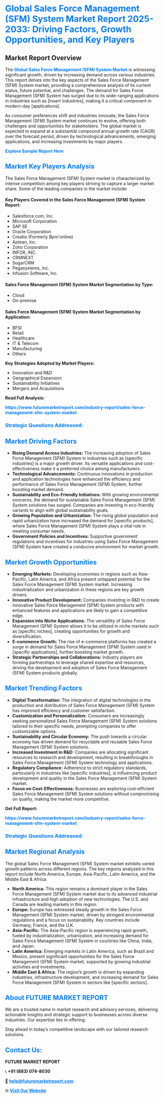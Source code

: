 <h1 style="color: #007BFF;">Global Sales Force Management (SFM) System Market Report 2025-2033: Driving Factors, Growth Opportunities, and Key Players</h1>

<section id="overview">
<h2>Market Report Overview</h2>
<p>The <a href="https://www.futuremarketreport.com/industry-report/sales-force-management-sfm-system-market" style="color: #007BFF; text-decoration: none;"><strong>Global Sales Force Management (SFM) System Market</strong></a> is witnessing significant growth, driven by increasing demand across various industries. This report delves into the key aspects of the Sales Force Management (SFM) System market, providing a comprehensive analysis of its current status, future potential, and challenges. The demand for Sales Force Management (SFM) System has surged due to its wide-ranging applications in industries such as [insert industries], making it a critical component in modern-day [applications].</p>
<p>As consumer preferences shift and industries innovate, the Sales Force Management (SFM) System market continues to evolve, offering both challenges and opportunities for stakeholders. The global market is expected to expand at a substantial compound annual growth rate (CAGR) over the forecast period, driven by technological advancements, emerging applications, and increasing investments by major players.</p>
</section>

<section id="overview">
<p><a href="https://www.futuremarketreport.com/request-sample/reportId=57297" style="color: #007BFF; text-decoration: none;"><strong>Explore Sample Report Here</strong></a></p>
</section>

<section id="key-players">
<h2 style="color: #007BFF;">Market Key Players Analysis</h2>
<p>The Sales Force Management (SFM) System market is characterized by intense competition among key players striving to capture a larger market share. Some of the leading companies in the market include:</p>
<h4>Key Players Covered in the Sales Force Management (SFM) System Report:</h4>
<ul><li>Salesforce.com, Inc.</li><li>Microsoft Corporation</li><li>SAP SE</li><li>Oracle Corporation</li><li>Creatio (Formerly Bpm&#039;online)</li><li>Aptean, Inc.</li><li>Zoho Corporation</li><li>INFOR, INC.</li><li>CRMNEXT</li><li>SugarCRM</li><li>Pegasystems, Inc.</li><li>Infusion Software, Inc.</li></ul>
<h4>Sales Force Management (SFM) System Market Segmentation by Type:</h4>
<ul><li>Cloud</li><li>On-premise</li></ul>

<h4>Sales Force Management (SFM) System Market Segmentation by Application:</h4>
<ul><li>BFSI</li><li>Retail</li><li>Healthcare</li><li>IT &amp; Telecom</li><li>Manufacturing</li><li>Others</li></ul>
<p><strong>Key Strategies Adopted by Market Players:</strong></p>
<ul>
<li>Innovation and R&D</li>
<li>Geographical Expansion</li>
<li>Sustainability Initiatives</li>
<li>Mergers and Acquisitions</li>
</ul>
</section>

<section>
<p><strong>Read Full Analysis: </strong></p><a href="https://www.futuremarketreport.com/industry-report/sales-force-management-sfm-system-market" style="color: #007BFF; text-decoration: none;"><strong>https://www.futuremarketreport.com/industry-report/sales-force-management-sfm-system-market</strong></a>
<h3 style="color: #007BFF;">Strategic Questions Addressed:</h3>
</section>

<section id="driving-factors">
<h2 style="color: #007BFF;">Market Driving Factors</h2>
<ul>
<li><strong>Rising Demand Across Industries:</strong> The increasing adoption of Sales Force Management (SFM) System in industries such as [specific industries] is a major growth driver. Its versatile applications and cost-effectiveness make it a preferred choice among manufacturers.</li>
<li><strong>Technological Advancements:</strong> Continuous innovations in production and application technologies have enhanced the efficiency and performance of Sales Force Management (SFM) System, further boosting market demand.</li>
<li><strong>Sustainability and Eco-Friendly Initiatives:</strong> With growing environmental concerns, the demand for sustainable Sales Force Management (SFM) System solutions has surged. Companies are investing in eco-friendly variants to align with global sustainability goals.</li>
<li><strong>Growing Population and Urbanization:</strong> The rising global population and rapid urbanization have increased the demand for [specific products], where Sales Force Management (SFM) System plays a vital role in meeting consumer needs.</li>
<li><strong>Government Policies and Incentives:</strong> Supportive government regulations and incentives for industries using Sales Force Management (SFM) System have created a conducive environment for market growth.</li>
</ul>
</section>

<section id="growth-opportunities">
<h2 style="color: #007BFF;">Market Growth Opportunities</h2>
<ul>
<li><strong>Emerging Markets:</strong> Developing economies in regions such as Asia-Pacific, Latin America, and Africa present untapped potential for the Sales Force Management (SFM) System market. Increasing industrialization and urbanization in these regions are key growth drivers.</li>
<li><strong>Innovative Product Development:</strong> Companies investing in R&D to create innovative Sales Force Management (SFM) System products with enhanced features and applications are likely to gain a competitive edge.</li>
<li><strong>Expansion into Niche Applications:</strong> The versatility of Sales Force Management (SFM) System allows it to be utilized in niche markets such as [specific niches], creating opportunities for growth and diversification.</li>
<li><strong>E-commerce Growth:</strong> The rise of e-commerce platforms has created a surge in demand for Sales Force Management (SFM) System used in [specific applications], further boosting market growth.</li>
<li><strong>Strategic Partnerships and Collaborations:</strong> Industry players are forming partnerships to leverage shared expertise and resources, driving the development and adoption of Sales Force Management (SFM) System products globally.</li>
</ul>
</section>

<section id="trending-factors">
<h2 style="color: #007BFF;">Market Trending Factors</h2>
<ul>
<li><strong>Digital Transformation:</strong> The integration of digital technologies in the production and distribution of Sales Force Management (SFM) System has improved efficiency and customer satisfaction.</li>
<li><strong>Customization and Personalization:</strong> Consumers are increasingly seeking personalized Sales Force Management (SFM) System solutions tailored to their specific needs, prompting companies to offer customizable options.</li>
<li><strong>Sustainability and Circular Economy:</strong> The push towards a circular economy has driven demand for recyclable and reusable Sales Force Management (SFM) System solutions.</li>
<li><strong>Increased Investment in R&D:</strong> Companies are allocating significant resources to research and development, resulting in breakthroughs in Sales Force Management (SFM) System technology and applications.</li>
<li><strong>Regulatory Compliance:</strong> Adherence to strict regulatory standards, particularly in industries like [specific industries], is influencing product development and quality in the Sales Force Management (SFM) System market.</li>
<li><strong>Focus on Cost-Effectiveness:</strong> Businesses are exploring cost-efficient Sales Force Management (SFM) System solutions without compromising on quality, making the market more competitive.</li>
</ul>
</section>

<section>
<p><strong>Get Full Report: </strong></p><a href="https://www.futuremarketreport.com/industry-report/sales-force-management-sfm-system-market" style="color: #007BFF; text-decoration: none;"><strong>https://www.futuremarketreport.com/industry-report/sales-force-management-sfm-system-market</strong></a>
<h3 style="color: #007BFF;">Strategic Questions Addressed:</h3>
</section>


<section id="regional-analysis">
<h2 style="color: #007BFF;">Market Regional Analysis</h2>
<p>The global Sales Force Management (SFM) System market exhibits varied growth patterns across different regions. The key regions analyzed in this report include North America, Europe, Asia-Pacific, Latin America, and the Middle East & Africa:</p>
<ul>
<li><strong>North America:</strong> This region remains a dominant player in the Sales Force Management (SFM) System market due to its advanced industrial infrastructure and high adoption of new technologies. The U.S. and Canada are leading markets in this region.</li>
<li><strong>Europe:</strong> Europe has witnessed steady growth in the Sales Force Management (SFM) System market, driven by stringent environmental regulations and a focus on sustainability. Key countries include Germany, France, and the U.K.</li>
<li><strong>Asia-Pacific:</strong> The Asia-Pacific region is experiencing rapid growth, fueled by industrialization, urbanization, and increasing demand for Sales Force Management (SFM) System in countries like China, India, and Japan.</li>
<li><strong>Latin America:</strong> Emerging markets in Latin America, such as Brazil and Mexico, present significant opportunities for the Sales Force Management (SFM) System market, supported by growing industrial activities and investments.</li>
<li><strong>Middle East & Africa:</strong> The region’s growth is driven by expanding industries, infrastructure development, and increasing demand for Sales Force Management (SFM) System in sectors like [specific sectors].</li>
</ul>
</section>

<footer>
<h2 style="color: #007BFF;">About FUTURE MARKET REPORT</h2>
<p>We are a trusted name in market research and advisory services, delivering actionable insights and strategic support to businesses across diverse industries. Our expertise lies in offering:</p>

<p>Stay ahead in today’s competitive landscape with our tailored research solutions.</p>

<h2 style="color: #007BFF;">Contact Us:</h2>
<p><strong>FUTURE MARKET REPORT</strong></p>
<p>📞 <strong>+91 (883) 074-8030</strong></p>
<p>📧 <strong><a href="mailto:help@futuremarketreport.com" style="color: #007BFF;">help@futuremarketreport.com</a></strong></p>
<p>🌐 <strong><a href="https://www.futuremarketreport.com/" style="color: #007BFF;">Visit Our Website</a></strong></p>
</footer>